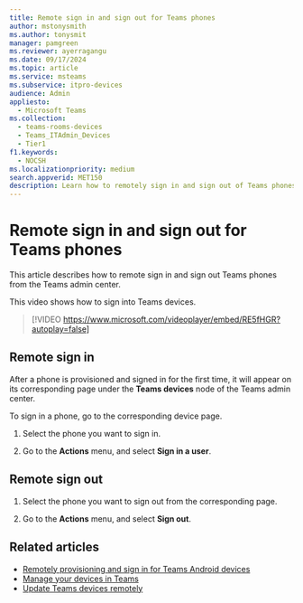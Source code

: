 ```yaml
---
title: Remote sign in and sign out for Teams phones
author: mstonysmith
ms.author: tonysmit
manager: pamgreen
ms.reviewer: ayerragangu
ms.date: 09/17/2024
ms.topic: article
ms.service: msteams
ms.subservice: itpro-devices
audience: Admin
appliesto: 
  - Microsoft Teams
ms.collection: 
  - teams-rooms-devices
  - Teams_ITAdmin_Devices
  - Tier1
f1.keywords: 
  - NOCSH
ms.localizationpriority: medium
search.appverid: MET150
description: Learn how to remotely sign in and sign out of Teams phones.
---
```


# Remote sign in and sign out for Teams phones

This article describes how to remote sign in and sign out Teams phones from the Teams admin center.

This video shows how to sign into Teams devices.

> [!VIDEO https://www.microsoft.com/videoplayer/embed/RE5fHGR?autoplay=false]

## Remote sign in

After a phone is provisioned and signed in for the first time, it will appear on its corresponding page under the **Teams devices** node of the Teams admin center.

To sign in a phone, go to the corresponding device page.

1. Select the phone you want to sign in.

2. Go to the **Actions** menu, and select **Sign in a user**.

## Remote sign out

1. Select the phone you want to sign out from the corresponding page.

2. Go to the **Actions** menu, and select **Sign out**.

## Related articles

- [Remotely provisioning and sign in for Teams Android devices](../devices/remote-provision-remote-login.md)
- [Manage your devices in Teams](../devices/device-management.md)
- [Update Teams devices remotely](../devices/remote-update.md)

